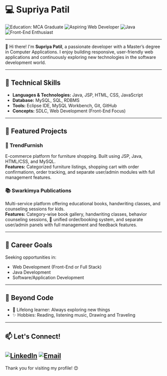 # 💻 Supriya Patil

![Education: MCA Graduate](https://img.shields.io/badge/Education-MCA-green)
![Aspiring Web Developer](https://img.shields.io/badge/Role-Web_Developer-blue)
![Java](https://img.shields.io/badge/Java-Expert-yellow)
![Front-End Enthusiast](https://img.shields.io/badge/Front--End-Enthusiast-orange)

---

👋 Hi there! I'm **Supriya Patil**, a passionate developer with a Master’s degree in Computer Applications. I enjoy building responsive, user-friendly web applications and continuously exploring new technologies in the software development world.


---

## 🚀 Technical Skills

- **Languages & Technologies:** Java, JSP, HTML, CSS, JavaScript
- **Database:** MySQL, SQL, RDBMS
- **Tools:** Eclipse IDE, MySQL Workbench, Git, GitHub
- **Concepts:** SDLC, Web Development (Front-End Focus)

---

## 📌 Featured Projects

### 🛒 TrendFurnish
E-commerce platform for furniture shopping. Built using JSP, Java, HTML/CSS, and MySQL.  
**Features:** Categorized furniture listings, shopping cart with order confirmationn, order tracking, and separate user/admin modules with full management features.

### 📚 Swarkimya Publications
Multi-service platform offering educational books, handwriting classes, and counseling sessions for kids.  
**Features:** Category-wise book gallery,  handwriting classes, behavior counseling sessions, 🛒 unified order/booking system, and separate user/admin panels with full management and feedback features.

---

## 🎯 Career Goals

Seeking opportunities in:
- Web Development (Front-End or Full Stack)
- Java Development
- Software/Application Development

---

## 🌱 Beyond Code

- 📖 Lifelong learner: Always exploring new things
- ✨ Hobbies: Reading, listening music, Drawing and Traveling

---

## 📫 Let's Connect!

[![LinkedIn](https://img.shields.io/badge/LinkedIn-blue?logo=linkedin)](linkedin.com/in/supriya-patil-17612a219)
[![Email](https://img.shields.io/badge/Email-grey?logo=gmail)](supriyapatil332002@gmail.com) 
---

Thank you for visiting my profile! 😊
